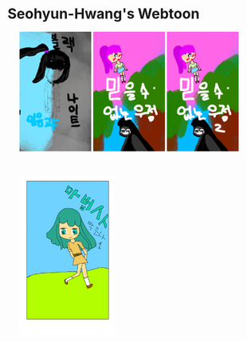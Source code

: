 # Seohyun-Hwang's Webtoon

<html>
<body>
<ul>
  <a href="4.html"><img src="블랙나이트_표지.png" width="30%"></a>
  <a href="5.html"><img src="우정_표지1.png" width="30%"></a>
  <a href="6.html"><img src="우정_표지2.png" width="30%"></a>
</ul>
<br>
<ul>
  <a href="7.html"><img src="마법사_표지1.png" width="40%"></a>
</ul>

</body>
</html>
